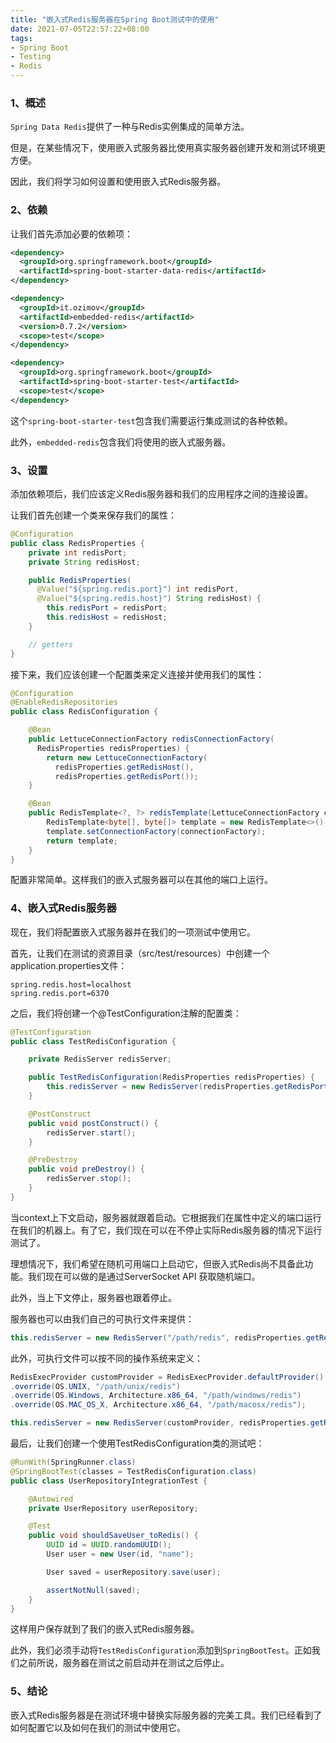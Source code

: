 ```yaml
---
title: "嵌入式Redis服务器在Spring Boot测试中的使用"
date: 2021-07-05T22:57:22+08:00
tags:
- Spring Boot
- Testing
- Redis
---
```


### 1、概述
   
`Spring Data Redis`提供了一种与Redis实例集成的简单方法。

但是，在某些情况下，使用嵌入式服务器比使用真实服务器创建开发和测试环境更方便。

因此，我们将学习如何设置和使用嵌入式Redis服务器。

### 2、依赖

让我们首先添加必要的依赖项：
```xml
<dependency>
  <groupId>org.springframework.boot</groupId>
  <artifactId>spring-boot-starter-data-redis</artifactId>
</dependency>

<dependency>
  <groupId>it.ozimov</groupId>
  <artifactId>embedded-redis</artifactId>
  <version>0.7.2</version>
  <scope>test</scope>
</dependency>

<dependency>
  <groupId>org.springframework.boot</groupId>
  <artifactId>spring-boot-starter-test</artifactId>
  <scope>test</scope>
</dependency>
```
这个`spring-boot-starter-test`包含我们需要运行集成测试的各种依赖。

此外，`embedded-redis`包含我们将使用的嵌入式服务器。

### 3、设置

添加依赖项后，我们应该定义Redis服务器和我们的应用程序之间的连接设置。

让我们首先创建一个类来保存我们的属性：
```java
@Configuration
public class RedisProperties {
    private int redisPort;
    private String redisHost;

    public RedisProperties(
      @Value("${spring.redis.port}") int redisPort, 
      @Value("${spring.redis.host}") String redisHost) {
        this.redisPort = redisPort;
        this.redisHost = redisHost;
    }

    // getters
}
```

接下来，我们应该创建一个配置类来定义连接并使用我们的属性：
```java
@Configuration
@EnableRedisRepositories
public class RedisConfiguration {

    @Bean
    public LettuceConnectionFactory redisConnectionFactory(
      RedisProperties redisProperties) {
        return new LettuceConnectionFactory(
          redisProperties.getRedisHost(), 
          redisProperties.getRedisPort());
    }

    @Bean
    public RedisTemplate<?, ?> redisTemplate(LettuceConnectionFactory connectionFactory) {
        RedisTemplate<byte[], byte[]> template = new RedisTemplate<>();
        template.setConnectionFactory(connectionFactory);
        return template;
    }
}
```
配置非常简单。这样我们的嵌入式服务器可以在其他的端口上运行。

### 4、嵌入式Redis服务器

现在，我们将配置嵌入式服务器并在我们的一项测试中使用它。

首先，让我们在测试的资源目录（src/test/resources）中创建一个application.properties文件：
```properties
spring.redis.host=localhost
spring.redis.port=6370
```

之后，我们将创建一个@TestConfiguration注解的配置类：
```java
@TestConfiguration
public class TestRedisConfiguration {

    private RedisServer redisServer;

    public TestRedisConfiguration(RedisProperties redisProperties) {
        this.redisServer = new RedisServer(redisProperties.getRedisPort());
    }

    @PostConstruct
    public void postConstruct() {
        redisServer.start();
    }

    @PreDestroy
    public void preDestroy() {
        redisServer.stop();
    }
}
```

当context上下文启动，服务器就跟着启动。它根据我们在属性中定义的端口运行在我们的机器上。有了它，我们现在可以在不停止实际Redis服务器的情况下运行测试了。

理想情况下，我们希望在随机可用端口上启动它，但嵌入式Redis尚不具备此功能。我们现在可以做的是通过ServerSocket API 获取随机端口。

此外，当上下文停止，服务器也跟着停止。

服务器也可以由我们自己的可执行文件来提供：
```java
this.redisServer = new RedisServer("/path/redis", redisProperties.getRedisPort());
```

此外，可执行文件可以按不同的操作系统来定义：
```java
RedisExecProvider customProvider = RedisExecProvider.defaultProvider()
.override(OS.UNIX, "/path/unix/redis")
.override(OS.Windows, Architecture.x86_64, "/path/windows/redis")
.override(OS.MAC_OS_X, Architecture.x86_64, "/path/macosx/redis");

this.redisServer = new RedisServer(customProvider, redisProperties.getRedisPort());
```

最后，让我们创建一个使用TestRedisConfiguration类的测试吧：
```java
@RunWith(SpringRunner.class)
@SpringBootTest(classes = TestRedisConfiguration.class)
public class UserRepositoryIntegrationTest {

    @Autowired
    private UserRepository userRepository;

    @Test
    public void shouldSaveUser_toRedis() {
        UUID id = UUID.randomUUID();
        User user = new User(id, "name");

        User saved = userRepository.save(user);

        assertNotNull(saved);
    }
}
```
这样用户保存就到了我们的嵌入式Redis服务器。

此外，我们必须手动将`TestRedisConfiguration`添加到`SpringBootTest`。正如我们之前所说，服务器在测试之前启动并在测试之后停止。

### 5、结论
   
嵌入式Redis服务器是在测试环境中替换实际服务器的完美工具。我们已经看到了如何配置它以及如何在我们的测试中使用它。



